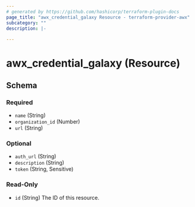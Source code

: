 ```yaml
---
# generated by https://github.com/hashicorp/terraform-plugin-docs
page_title: "awx_credential_galaxy Resource - terraform-provider-awx"
subcategory: ""
description: |-
  
---
```


# awx_credential_galaxy (Resource)





<!-- schema generated by tfplugindocs -->
## Schema

### Required

- `name` (String)
- `organization_id` (Number)
- `url` (String)

### Optional

- `auth_url` (String)
- `description` (String)
- `token` (String, Sensitive)

### Read-Only

- `id` (String) The ID of this resource.
